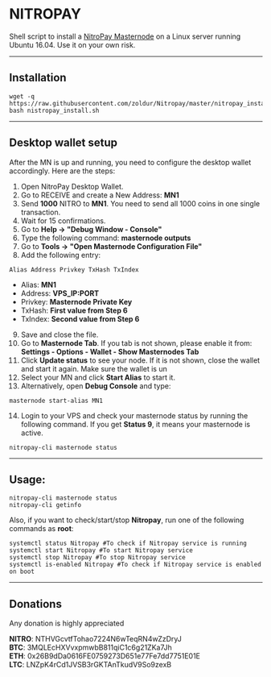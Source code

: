 # NITROPAY
Shell script to install a [NitroPay Masternode](https://nitropay.cash/) on a Linux server running Ubuntu 16.04. Use it on your own risk.
***

## Installation
```
wget -q https://raw.githubusercontent.com/zoldur/Nitropay/master/nitropay_install.sh
bash nistropay_install.sh
```
***

## Desktop wallet setup  

After the MN is up and running, you need to configure the desktop wallet accordingly. Here are the steps:  
1. Open NitroPay Desktop Wallet.  
2. Go to RECEIVE and create a New Address: **MN1**  
3. Send **1000** NITRO to **MN1**. You need to send all 1000 coins in one single transaction.
4. Wait for 15 confirmations.  
5. Go to **Help -> "Debug Window - Console"**  
6. Type the following command: **masternode outputs** 
7. Go to  **Tools -> "Open Masternode Configuration File"**
8. Add the following entry:
```
Alias Address Privkey TxHash TxIndex
```
* Alias: **MN1**
* Address: **VPS_IP:PORT**
* Privkey: **Masternode Private Key**
* TxHash: **First value from Step 6**
* TxIndex:  **Second value from Step 6**
9. Save and close the file.
10. Go to **Masternode Tab**. If you tab is not shown, please enable it from: **Settings - Options - Wallet - Show Masternodes Tab**
11. Click **Update status** to see your node. If it is not shown, close the wallet and start it again. Make sure the wallet is un
12. Select your MN and click **Start Alias** to start it.
13. Alternatively, open **Debug Console** and type:
```
masternode start-alias MN1
```
14. Login to your VPS and check your masternode status by running the following command. If you get **Status 9**, it means your masternode is active.
```
nitropay-cli masternode status
```
***

## Usage:
```
nitropay-cli masternode status  
nitropay-cli getinfo
```
Also, if you want to check/start/stop **Nitropay**, run one of the following commands as **root**:

```
systemctl status Nitropay #To check if Nitropay service is running  
systemctl start Nitropay #To start Nitropay service  
systemctl stop Nitropay #To stop Nitropay service  
systemctl is-enabled Nitropay #To check if Nitropay service is enabled on boot  
```  
***

## Donations

Any donation is highly appreciated

**NITRO**: NTHVGcvtfTohao7224N6wTeqRN4wZzDryJ  
**BTC**: 3MQLEcHXVvxpmwbB811qiC1c6g21ZKa7Jh  
**ETH**: 0x26B9dDa0616FE0759273D651e77Fe7dd7751E01E  
**LTC**: LNZpK4rCd1JVSB3rGKTAnTkudV9So9zexB  
